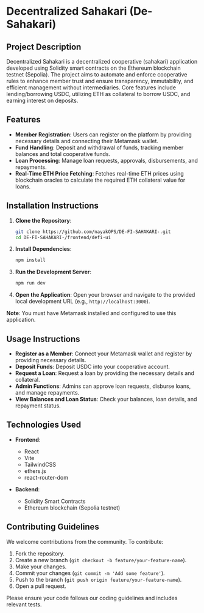 # Decentralized Sahakari (De-Sahakari)

## Project Description
Decentralized Sahakari is a decentralized cooperative (sahakari) application developed using Solidity smart contracts on the Ethereum blockchain testnet (Sepolia). The project aims to automate and enforce cooperative rules to enhance member trust and ensure transparency, immutability, and efficient management without intermediaries. Core features include lending/borrowing USDC, utilizing ETH as collateral to borrow USDC, and earning interest on deposits.

## Features
- **Member Registration**: Users can register on the platform by providing necessary details and connecting their Metamask wallet.
- **Fund Handling**: Deposit and withdrawal of funds, tracking member balances and total cooperative funds.
- **Loan Processing**: Manage loan requests, approvals, disbursements, and repayments.
- **Real-Time ETH Price Fetching**: Fetches real-time ETH prices using blockchain oracles to calculate the required ETH collateral value for loans.

## Installation Instructions
1. **Clone the Repository**:
    ```sh
    git clone https://github.com/nayakOPS/DE-FI-SAHAKARI-.git
    cd DE-FI-SAHAKARI-/frontend/defi-ui
    ```

2. **Install Dependencies**:
    ```sh
    npm install
    ```

3. **Run the Development Server**:
    ```sh
    npm run dev
    ```

4. **Open the Application**:
    Open your browser and navigate to the provided local development URL (e.g., `http://localhost:3000`).

**Note**: You must have Metamask installed and configured to use this application.

## Usage Instructions
- **Register as a Member**: Connect your Metamask wallet and register by providing necessary details.
- **Deposit Funds**: Deposit USDC into your cooperative account.
- **Request a Loan**: Request a loan by providing the necessary details and collateral.
- **Admin Functions**: Admins can approve loan requests, disburse loans, and manage repayments.
- **View Balances and Loan Status**: Check your balances, loan details, and repayment status.

## Technologies Used
- **Frontend**:
  - React
  - Vite
  - TailwindCSS
  - ethers.js
  - react-router-dom

- **Backend**:
  - Solidity Smart Contracts
  - Ethereum blockchain (Sepolia testnet)



## Contributing Guidelines
We welcome contributions from the community. To contribute:

1. Fork the repository.
2. Create a new branch (`git checkout -b feature/your-feature-name`).
3. Make your changes.
4. Commit your changes (`git commit -m 'Add some feature'`).
5. Push to the branch (`git push origin feature/your-feature-name`).
6. Open a pull request.

Please ensure your code follows our coding guidelines and includes relevant tests.
